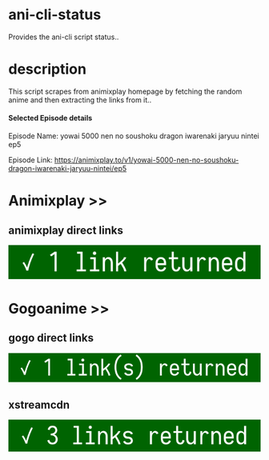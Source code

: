 # ani-cli-status
Provides the ani-cli script status..

# description
This script scrapes from animixplay homepage by fetching the random anime and then extracting the links from it..

#### Selected Episode details

Episode Name: yowai 5000 nen no soushoku dragon iwarenaki jaryuu nintei ep5

Episode Link: https://animixplay.to/v1/yowai-5000-nen-no-soushoku-dragon-iwarenaki-jaryuu-nintei/ep5
 
# Animixplay >>

## animixplay direct links

<img src="./images/animixplay.jpg">

# Gogoanime >>

## gogo direct links

<img src="./images/gogoplay.jpg">

## xstreamcdn

<img src="./images/xstreamcdn.jpg">
